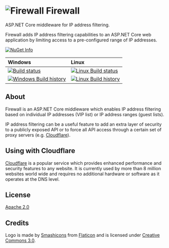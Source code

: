 # ![Firewall](https://raw.githubusercontent.com/dustinmoris/Firewall/master/firewall.png) Firewall

ASP.NET Core middleware for IP address filtering.

Firewall adds IP address filtering capabilities to an ASP.NET Core web application by limiting access to a pre-configured range of IP addresses.

[![NuGet Info](https://buildstats.info/nuget/Firewall?includePreReleases=true)](https://www.nuget.org/packages/Firewall/)

| Windows | Linux |
| :------ | :---- |
| [![Build status](https://ci.appveyor.com/api/projects/status/6x0pse65273xp9rw/branch/develop?svg=true)](https://ci.appveyor.com/project/dustinmoris/firewall/branch/develop) | [![Linux Build status](https://travis-ci.org/dustinmoris/Firewall.svg?branch=develop)](https://travis-ci.org/dustinmoris/Firewall/builds?branch=develop) |
| [![Windows Build history](https://buildstats.info/appveyor/chart/dustinmoris/Firewall?branch=develop&includeBuildsFromPullRequest=false)](https://ci.appveyor.com/project/dustinmoris/Firewall/history?branch=develop) | [![Linux Build history](https://buildstats.info/travisci/chart/dustinmoris/Firewall?branch=develop&includeBuildsFromPullRequest=false)](https://travis-ci.org/dustinmoris/Firewall/builds?branch=develop) |

## About

Firewall is an ASP.NET Core middleware which enables IP address filtering based on individual IP addresses (VIP list) or IP address ranges (guest lists).

IP address filtering can be a useful feature to add an extra layer of security to a publicly exposed API or to force all API access through a certain set of proxy servers (e.g. [Cloudflare](https://www.cloudflare.com/)).

## Using with Cloudflare

[Cloudflare](https://www.cloudflare.com/) is a popular service which provides enhanced performance and security features to any website. It is currently used by more than 8 million websites world wide and requires no additional hardware or software as it operates at the DNS level.



## License

[Apache 2.0](https://raw.githubusercontent.com/dustinmoris/Firewall/master/LICENSE)

## Credits

Logo is made by [Smashicons](https://www.flaticon.com/authors/smashicons) from [Flaticon](https://www.flaticon.com/) and is licensed under [Creative Commons 3.0](http://creativecommons.org/licenses/by/3.0/).